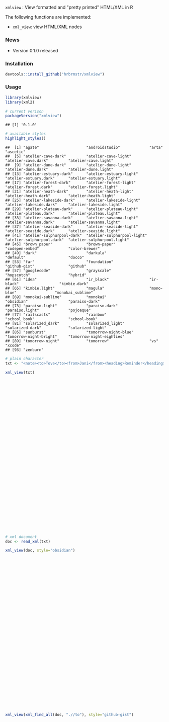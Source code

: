 
`xmlview` : View formatted and "pretty printed" HTML/XML in R 

The following functions are implemented:

- `xml_view`: view HTML/XML nodes

### News

- Version 0.1.0 released

### Installation


```r
devtools::install_github("hrbrmstr/xmlview")
```



### Usage


```r
library(xmlview)
library(xml2)

# current verison
packageVersion("xmlview")
```

```
## [1] '0.1.0'
```

```r
# available styles
highlight_styles()
```

```
##  [1] "agate"                     "androidstudio"             "arta"                      "ascetic"                  
##  [5] "atelier-cave-dark"         "atelier-cave-light"        "atelier-cave.dark"         "atelier-cave.light"       
##  [9] "atelier-dune-dark"         "atelier-dune-light"        "atelier-dune.dark"         "atelier-dune.light"       
## [13] "atelier-estuary-dark"      "atelier-estuary-light"     "atelier-estuary.dark"      "atelier-estuary.light"    
## [17] "atelier-forest-dark"       "atelier-forest-light"      "atelier-forest.dark"       "atelier-forest.light"     
## [21] "atelier-heath-dark"        "atelier-heath-light"       "atelier-heath.dark"        "atelier-heath.light"      
## [25] "atelier-lakeside-dark"     "atelier-lakeside-light"    "atelier-lakeside.dark"     "atelier-lakeside.light"   
## [29] "atelier-plateau-dark"      "atelier-plateau-light"     "atelier-plateau.dark"      "atelier-plateau.light"    
## [33] "atelier-savanna-dark"      "atelier-savanna-light"     "atelier-savanna.dark"      "atelier-savanna.light"    
## [37] "atelier-seaside-dark"      "atelier-seaside-light"     "atelier-seaside.dark"      "atelier-seaside.light"    
## [41] "atelier-sulphurpool-dark"  "atelier-sulphurpool-light" "atelier-sulphurpool.dark"  "atelier-sulphurpool.light"
## [45] "brown_paper"               "brown-paper"               "codepen-embed"             "color-brewer"             
## [49] "dark"                      "darkula"                   "default"                   "docco"                    
## [53] "far"                       "foundation"                "github-gist"               "github"                   
## [57] "googlecode"                "grayscale"                 "hopscotch"                 "hybrid"                   
## [61] "idea"                      "ir_black"                  "ir-black"                  "kimbie.dark"              
## [65] "kimbie.light"              "magula"                    "mono-blue"                 "monokai_sublime"          
## [69] "monokai-sublime"           "monokai"                   "obsidian"                  "paraiso-dark"             
## [73] "paraiso-light"             "paraiso.dark"              "paraiso.light"             "pojoaque"                 
## [77] "railscasts"                "rainbow"                   "school_book"               "school-book"              
## [81] "solarized_dark"            "solarized_light"           "solarized-dark"            "solarized-light"          
## [85] "sunburst"                  "tomorrow-night-blue"       "tomorrow-night-bright"     "tomorrow-night-eighties"  
## [89] "tomorrow-night"            "tomorrow"                  "vs"                        "xcode"                    
## [93] "zenburn"
```

```r
# plain character
txt <- "<note><to>Tove</to><from>Jani</from><heading>Reminder</heading><body>Don't forget me this weekend!</body></note>"

xml_view(txt)
```

<!--html_preserve--><div id="htmlwidget-2265" style="width:672px;height:480px;" class="xmlview"></div>
<script type="application/json" data-for="htmlwidget-2265">{"x":{"xmlDoc":"<note><to>Tove</to><from>Jani</from><heading>Reminder</heading><body>Don't forget me this weekend!</body></note>","styleSheet":"default"},"evals":[]}</script><!--/html_preserve-->

```r
# xml document
doc <- read_xml(txt)

xml_view(doc, style="obsidian")
```

<!--html_preserve--><div id="htmlwidget-7144" style="width:672px;height:480px;" class="xmlview"></div>
<script type="application/json" data-for="htmlwidget-7144">{"x":{"xmlDoc":"<?xml version=\"1.0\" encoding=\"UTF-8\"?>\n<note><to>Tove</to><from>Jani</from><heading>Reminder</heading><body>Don't forget me this weekend!</body></note>\n","styleSheet":"obsidian"},"evals":[]}</script><!--/html_preserve-->

```r
xml_view(xml_find_all(doc, ".//to"), style="github-gist")
```

<!--html_preserve--><div id="htmlwidget-5827" style="width:672px;height:480px;" class="xmlview"></div>
<script type="application/json" data-for="htmlwidget-5827">{"x":{"xmlDoc":"<to>Tove</to>","styleSheet":"github-gist"},"evals":[]}</script><!--/html_preserve-->
